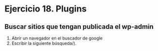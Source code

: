 # Ejercicio 18.  Plugins

## Buscar sitios que tengan publicada el wp-admin
1. Abrir un navegador en el buscador de google
2. Escribir la siguiente búsqueda/).
<!--stackedit_data:
eyJoaXN0b3J5IjpbMTE2MzY0NzI0OV19
-->